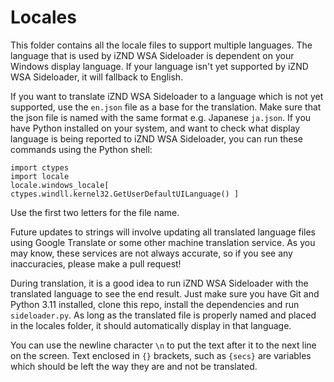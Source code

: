 # Locales
This folder contains all the locale files to support multiple languages. The language that is used by iZND WSA Sideloader is dependent on your Windows display language. If your language isn't yet supported by iZND WSA Sideloader, it will fallback to English.

If you want to translate iZND WSA Sideloader to a language which is not yet supported, use the `en.json` file as a base for the translation. Make sure that the json file is named with the same format e.g. Japanese `ja.json`. If you have Python installed on your system, and want to check what display language is being reported to iZND WSA Sideloader, you can run these commands using the Python shell:

```
import ctypes
import locale
locale.windows_locale[ ctypes.windll.kernel32.GetUserDefaultUILanguage() ]
```

Use the first two letters for the file name.

Future updates to strings will involve updating all translated language files using Google Translate or some other machine translation service. As you may know, these services are not always accurate, so if you see any inaccuracies, please make a pull request!

During translation, it is a good idea to run iZND WSA Sideloader with the translated language to see the end result. Just make sure you have Git and Python 3.11 installed, clone this repo, install the dependencies and run `sideloader.py`. As long as the translated file is properly named and placed in the locales folder, it should automatically display in that language.

You can use the newline character `\n` to put the text after it to the next line on the screen. Text enclosed in `{}` brackets, such as `{secs}` are variables which should be left the way they are and not be translated. 
